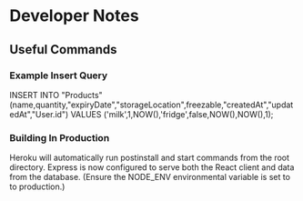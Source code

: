 # Developer Notes

## Useful Commands

### Example Insert Query

INSERT INTO "Products"(name,quantity,"expiryDate","storageLocation",freezable,"createdAt","updatedAt","User.id") VALUES ('milk',1,NOW(),'fridge',false,NOW(),NOW(),1);

### Building In Production

Heroku will automatically run postinstall and start commands from the root directory.
Express is now configured to serve both the React client and data from the database.
(Ensure the NODE_ENV environmental variable is set to to production.)
